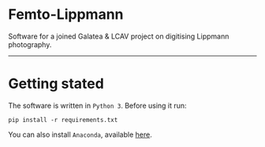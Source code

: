 # Femto-Lippmann
Software for a joined Galatea & LCAV project on digitising Lippmann photography.

---
# Getting stated
The software is written in `Python 3`. Before using it run:

```
pip install -r requirements.txt
```
You can also install `Anaconda`, available [here](https://www.anaconda.com).
